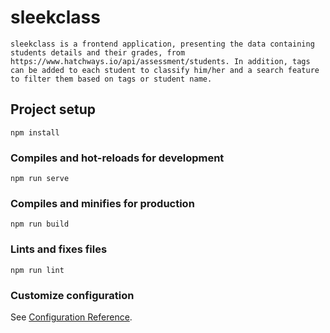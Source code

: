 # sleekclass

```
sleekclass is a frontend application, presenting the data containing students details and their grades, from https://www.hatchways.io/api/assessment/students. In addition, tags can be added to each student to classify him/her and a search feature to filter them based on tags or student name.
```

## Project setup

```
npm install
```

### Compiles and hot-reloads for development

```
npm run serve
```

### Compiles and minifies for production

```
npm run build
```

### Lints and fixes files

```
npm run lint
```

### Customize configuration

See [Configuration Reference](https://cli.vuejs.org/config/).
